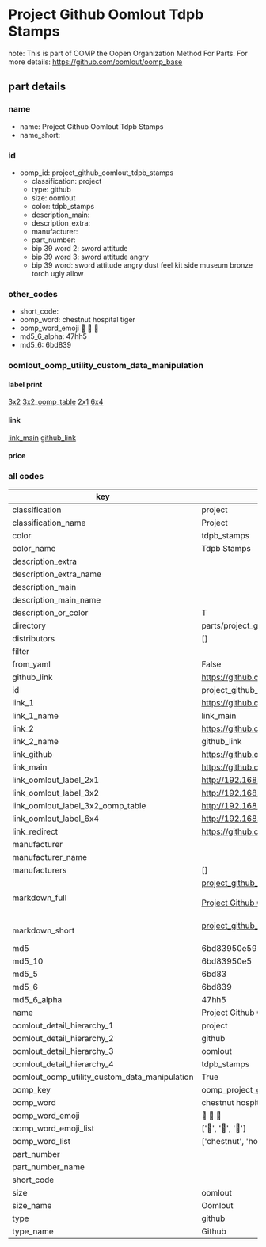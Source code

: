 # Project Github Oomlout Tdpb Stamps  

note: This is part of OOMP the Oopen Organization Method For Parts. For more details: https://github.com/oomlout/oomp_base

##  part details





### name
* name: Project Github Oomlout Tdpb Stamps
* name_short: 
### id
* oomp_id: project_github_oomlout_tdpb_stamps
  * classification: project
  * type: github
  * size: oomlout
  * color: tdpb_stamps
  * description_main: 
  * description_extra: 
  * manufacturer: 
  * part_number: 
  * bip 39 word 2: sword attitude
  * bip 39 word 3: sword attitude angry
  * bip 39 word: sword attitude angry dust feel kit side museum bronze torch ugly allow

### other_codes
* short_code: 
* oomp_word: chestnut hospital tiger
* oomp_word_emoji :chestnut: :hospital: :tiger:
* md5_6_alpha: 47hh5
* md5_6: 6bd839






### oomlout_oomp_utility_custom_data_manipulation
#### label print
[3x2](http://192.168.1.245:1112/?label=oomp%2047hh5)
[3x2_oomp_table](http://192.168.1.107:1112/?label=oomp%2047hh5)
[2x1](http://192.168.1.242:1112/?label=oomp%2047hh5)
[6x4](http://192.168.1.55:1112/?label=oomp%2047hh5)    

#### link

[link_main](https://github.com/oomlout/oomlout_oomp_current_version_messy/tree/main/parts/project_github_oomlout_tdpb_stamps) [github_link](https://github.com/oomlout/oomlout_oomp_part_src/tree/main/parts/project_github_oomlout_tdpb_stamps)                             

#### price







### all codes 
| key | value |  
| --- | --- |  
| classification | project |  
| classification_name | Project |  
| color | tdpb_stamps |  
| color_name | Tdpb Stamps |  
| description_extra |  |  
| description_extra_name |  |  
| description_main |  |  
| description_main_name |  |  
| description_or_color | T  |  
| directory | parts/project_github_oomlout_tdpb_stamps |  
| distributors | [] |  
| filter |  |  
| from_yaml | False |  
| github_link | https://github.com/oomlout/oomlout_oomp_part_src/tree/main/parts/project_github_oomlout_tdpb_stamps |  
| id | project_github_oomlout_tdpb_stamps |  
| link_1 | https://github.com/oomlout/oomlout_oomp_current_version_messy/tree/main/parts/project_github_oomlout_tdpb_stamps |  
| link_1_name | link_main |  
| link_2 | https://github.com/oomlout/oomlout_oomp_part_src/tree/main/parts/project_github_oomlout_tdpb_stamps |  
| link_2_name | github_link |  
| link_github | https://github.com/oomlout/tdpb_stamps |  
| link_main | https://github.com/oomlout/oomlout_oomp_current_version_messy/tree/main/parts/project_github_oomlout_tdpb_stamps |  
| link_oomlout_label_2x1 | http://192.168.1.242:1112/?label=oomp%2047hh5 |  
| link_oomlout_label_3x2 | http://192.168.1.245:1112/?label=oomp%2047hh5 |  
| link_oomlout_label_3x2_oomp_table | http://192.168.1.107:1112/?label=oomp%2047hh5 |  
| link_oomlout_label_6x4 | http://192.168.1.55:1112/?label=oomp%2047hh5 |  
| link_redirect | https://github.com/oomlout/tdpb_stamps |  
| manufacturer |  |  
| manufacturer_name |  |  
| manufacturers | [] |  
| markdown_full | [project_github_oomlout_tdpb_stamps](https://github.com/oomlout/oomlout_oomp_current_version_messy/tree/main/parts/project_github_oomlout_tdpb_stamps)<br>[](https://github.com/oomlout/oomlout_oomp_current_version_messy/tree/main/parts/project_github_oomlout_tdpb_stamps)<br>[Project Github Oomlout Tdpb Stamps](https://github.com/oomlout/oomlout_oomp_current_version_messy/tree/main/parts/project_github_oomlout_tdpb_stamps)<br><br> |  
| markdown_short | [project_github_oomlout_tdpb_stamps](https://github.com/oomlout/oomlout_oomp_current_version_messy/tree/main/parts/project_github_oomlout_tdpb_stamps)<br><br> |  
| md5 | 6bd83950e591b8fdebaa644411c3aee2 |  
| md5_10 | 6bd83950e5 |  
| md5_5 | 6bd83 |  
| md5_6 | 6bd839 |  
| md5_6_alpha | 47hh5 |  
| name | Project Github Oomlout Tdpb Stamps |  
| oomlout_detail_hierarchy_1 | project |  
| oomlout_detail_hierarchy_2 | github |  
| oomlout_detail_hierarchy_3 | oomlout |  
| oomlout_detail_hierarchy_4 | tdpb_stamps |  
| oomlout_oomp_utility_custom_data_manipulation | True |  
| oomp_key | oomp_project_github_oomlout_tdpb_stamps |  
| oomp_word | chestnut hospital tiger |  
| oomp_word_emoji | :chestnut: :hospital: :tiger: |  
| oomp_word_emoji_list | [':chestnut:', ':hospital:', ':tiger:'] |  
| oomp_word_list | ['chestnut', 'hospital', 'tiger'] |  
| part_number |  |  
| part_number_name |  |  
| short_code |  |  
| size | oomlout |  
| size_name | Oomlout |  
| type | github |  
| type_name | Github |  

